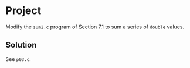 # Project

Modify the `sum2.c` program of Section 7.1 to sum a series of `double` values.

## Solution

See `p03.c`.

